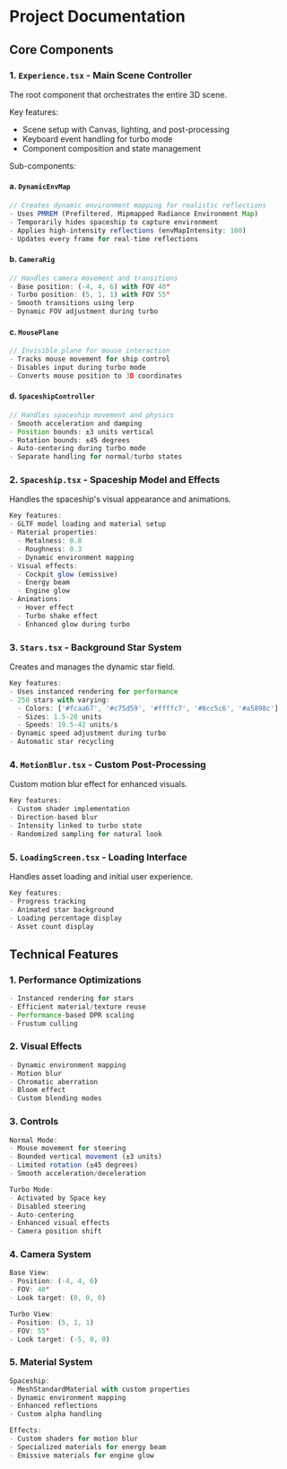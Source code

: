 # Project Documentation

## Core Components

### 1. `Experience.tsx` - Main Scene Controller
The root component that orchestrates the entire 3D scene.

Key features:
- Scene setup with Canvas, lighting, and post-processing
- Keyboard event handling for turbo mode
- Component composition and state management

Sub-components:

#### a. `DynamicEnvMap`
```typescript
// Creates dynamic environment mapping for realistic reflections
- Uses PMREM (Prefiltered, Mipmapped Radiance Environment Map)
- Temporarily hides spaceship to capture environment
- Applies high-intensity reflections (envMapIntensity: 100)
- Updates every frame for real-time reflections
```

#### b. `CameraRig`
```typescript
// Handles camera movement and transitions
- Base position: (-4, 4, 6) with FOV 40°
- Turbo position: (5, 1, 1) with FOV 55°
- Smooth transitions using lerp
- Dynamic FOV adjustment during turbo
```

#### c. `MousePlane`
```typescript
// Invisible plane for mouse interaction
- Tracks mouse movement for ship control
- Disables input during turbo mode
- Converts mouse position to 3D coordinates
```

#### d. `SpaceshipController`
```typescript
// Handles spaceship movement and physics
- Smooth acceleration and damping
- Position bounds: ±3 units vertical
- Rotation bounds: ±45 degrees
- Auto-centering during turbo mode
- Separate handling for normal/turbo states
```

### 2. `Spaceship.tsx` - Spaceship Model and Effects
Handles the spaceship's visual appearance and animations.

```typescript
Key features:
- GLTF model loading and material setup
- Material properties:
  - Metalness: 0.8
  - Roughness: 0.3
  - Dynamic environment mapping
- Visual effects:
  - Cockpit glow (emissive)
  - Energy beam
  - Engine glow
- Animations:
  - Hover effect
  - Turbo shake effect
  - Enhanced glow during turbo
```

### 3. `Stars.tsx` - Background Star System
Creates and manages the dynamic star field.

```typescript
Key features:
- Uses instanced rendering for performance
- 250 stars with varying:
  - Colors: ['#fcaa67', '#c75d59', '#ffffc7', '#8cc5c6', '#a5898c']
  - Sizes: 1.5-20 units
  - Speeds: 19.5-42 units/s
- Dynamic speed adjustment during turbo
- Automatic star recycling
```

### 4. `MotionBlur.tsx` - Custom Post-Processing
Custom motion blur effect for enhanced visuals.

```typescript
Key features:
- Custom shader implementation
- Direction-based blur
- Intensity linked to turbo state
- Randomized sampling for natural look
```

### 5. `LoadingScreen.tsx` - Loading Interface
Handles asset loading and initial user experience.

```typescript
Key features:
- Progress tracking
- Animated star background
- Loading percentage display
- Asset count display
```

## Technical Features

### 1. Performance Optimizations
```typescript
- Instanced rendering for stars
- Efficient material/texture reuse
- Performance-based DPR scaling
- Frustum culling
```

### 2. Visual Effects
```typescript
- Dynamic environment mapping
- Motion blur
- Chromatic aberration
- Bloom effect
- Custom blending modes
```

### 3. Controls
```typescript
Normal Mode:
- Mouse movement for steering
- Bounded vertical movement (±3 units)
- Limited rotation (±45 degrees)
- Smooth acceleration/deceleration

Turbo Mode:
- Activated by Space key
- Disabled steering
- Auto-centering
- Enhanced visual effects
- Camera position shift
```

### 4. Camera System
```typescript
Base View:
- Position: (-4, 4, 6)
- FOV: 40°
- Look target: (0, 0, 0)

Turbo View:
- Position: (5, 1, 1)
- FOV: 55°
- Look target: (-5, 0, 0)
```

### 5. Material System
```typescript
Spaceship:
- MeshStandardMaterial with custom properties
- Dynamic environment mapping
- Enhanced reflections
- Custom alpha handling

Effects:
- Custom shaders for motion blur
- Specialized materials for energy beam
- Emissive materials for engine glow
```
